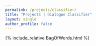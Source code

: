 ```yaml
---
permalink: /projects/classifier/
title: "Projects | Dialogue Classifier"
layout: single
author_profile: false
---
```


{% include_relative BagOfWords.html %}
